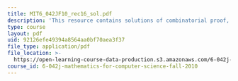 ```yaml
---
title: MIT6_042JF10_rec16_sol.pdf
description: 'This resource contains solutions of combinatorial proof, more counting. '
type: course
layout: pdf
uid: 92126efe49394a8564aa0bf70aea3f37
file_type: application/pdf
file_location: >-
  https://open-learning-course-data-production.s3.amazonaws.com/6-042j-mathematics-for-computer-science-fall-2010/92126efe49394a8564aa0bf70aea3f37_MIT6_042JF10_rec16_sol.pdf
course_id: 6-042j-mathematics-for-computer-science-fall-2010
---
```

